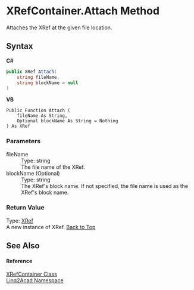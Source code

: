 # XRefContainer.Attach Method 
 

Attaches the XRef at the given file location.

## Syntax

**C#**<br />
``` C#
public XRef Attach(
	string fileName,
	string blockName = null
)
```

**VB**<br />
``` VB
Public Function Attach ( 
	fileName As String,
	Optional blockName As String = Nothing
) As XRef
```


### Parameters
<dl><dt>fileName</dt><dd>Type: string<br />The file name of the XRef.</dd><dt>blockName (Optional)</dt><dd>Type: string<br />The XRef's block name. If not specified, the file name is used as the XRef's block name.</dd></dl>

### Return Value
Type: <a href="T_Linq2Acad_XRef.md#XRef-Class">XRef</a><br />A new instance of XRef.
<a href="#XRefContainerAttach-Method">Back to Top</a>

## See Also


#### Reference
<a href="T_Linq2Acad_XRefContainer.md#XRefContainer-Class">XRefContainer Class</a><br /><a href="N_Linq2Acad.md#Linq2Acad-Namespace">Linq2Acad Namespace</a><br />
